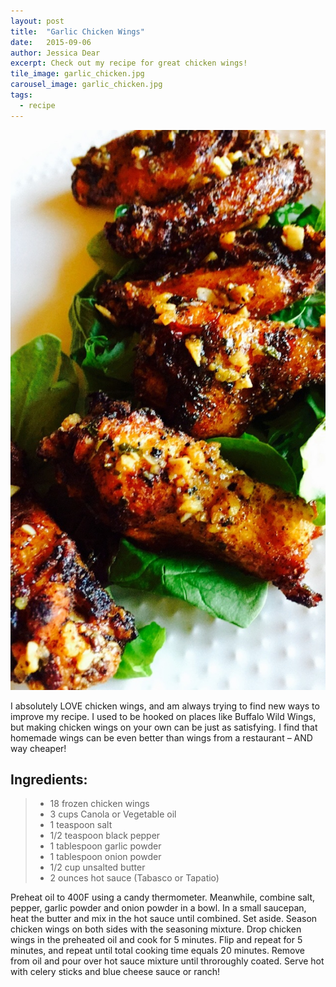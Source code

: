 ```yaml
---
layout: post
title:  "Garlic Chicken Wings"
date:   2015-09-06
author: Jessica Dear
excerpt: Check out my recipe for great chicken wings!
tile_image: garlic_chicken.jpg
carousel_image: garlic_chicken.jpg
tags:
  - recipe
---
```


<div class="row post-recipe">
<div class="col-md-5 recipe-photos">
  <img class="img-responsive center-block" src="/images/posts/2015-09-14-garlic-chicken/garlic_chicken.jpg"/>
</div>

<div class="col-md-7">




<p>I absolutely LOVE chicken wings, and am always trying to find new ways to improve my recipe. I used to be hooked on places like Buffalo Wild Wings, but making chicken wings on your own can be just as satisfying. I find that homemade wings can be even better than wings from a restaurant &ndash; AND way cheaper!</p>

<h2>Ingredients:</h2>
<blockquote><ul class="ingredient-list">
<li>18 frozen chicken wings</li>
<li>3 cups Canola or Vegetable oil</li>
<li>1 teaspoon salt</li>
<li>1/2 teaspoon black pepper</li>
<li>1 tablespoon garlic powder</li>
<li>1 tablespoon onion powder</li>
<li>1/2 cup unsalted butter</li>
<li>2 ounces hot sauce (Tabasco or Tapatio)</li>
</ul>
</blockquote>

<p>Preheat oil to 400F using a candy thermometer. Meanwhile, combine salt, pepper, garlic powder and onion powder in a bowl. In a small saucepan, heat the butter and mix in the hot sauce until combined. Set aside. Season chicken wings on both sides with the seasoning mixture. Drop chicken wings in the preheated oil and cook for 5 minutes. Flip and repeat for 5 minutes, and repeat until total cooking time equals 20 minutes. Remove from oil and pour over hot sauce mixture until throroughly coated. Serve hot with celery sticks and blue cheese sauce or ranch!</p>

</div>
</div>